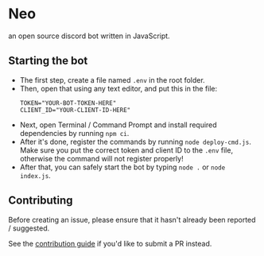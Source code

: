 # Neo
an open source discord bot written in JavaScript.

## Starting the bot
- The first step, create a file named `.env` in the root folder.
- Then, open that using any text editor, and put this in the file:
  ```
  TOKEN="YOUR-BOT-TOKEN-HERE"
  CLIENT_ID="YOUR-CLIENT-ID-HERE"
  ```
- Next, open Terminal / Command Prompt and install required dependencies by running `npm ci`.
- After it's done, register the commands by running `node deploy-cmd.js`.
  Make sure you put the correct token and client ID to the `.env` file, otherwise the command will not register properly!
- After that, you can safely start the bot by typing `node .` or `node index.js`.

## Contributing
Before creating an issue, please ensure that it hasn't already been reported / suggested.

See the [contribution guide](https://github.com/Loominagit/Neo/blob/main/.github/CONTRIBUTING.md) if you'd like to submit a PR instead.
